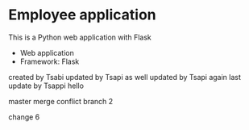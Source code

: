 # Employee application

This is a Python web application with Flask

* Web application
* Framework: Flask


created by Tsabi
updated by Tsapi as well
updated by Tsapi again
last update by Tsappi hello


master merge conflict branch 2

change 6
